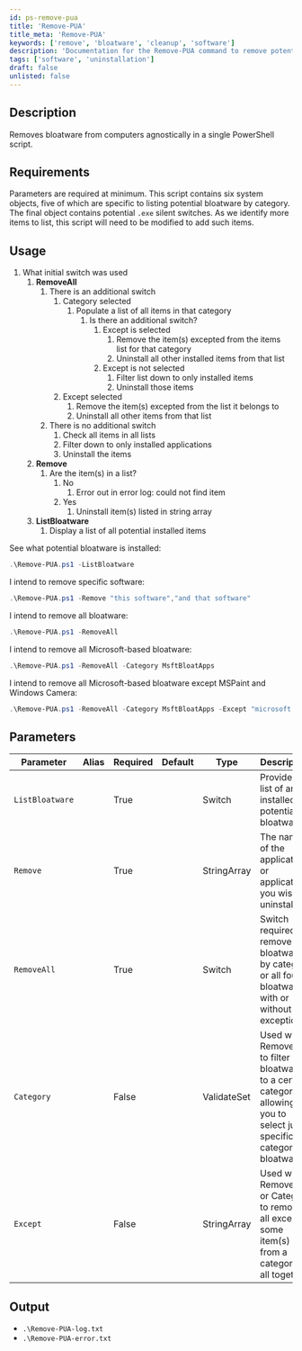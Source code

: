 ```yaml
---
id: ps-remove-pua
title: 'Remove-PUA'
title_meta: 'Remove-PUA'
keywords: ['remove', 'bloatware', 'cleanup', 'software']
description: 'Documentation for the Remove-PUA command to remove potentially unwanted applications (PUA) from computers.'
tags: ['software', 'uninstallation']
draft: false
unlisted: false
---
```


## Description
Removes bloatware from computers agnostically in a single PowerShell script.

## Requirements
Parameters are required at minimum. This script contains six system objects, five of which are specific to listing potential bloatware by category. The final object contains potential `.exe` silent switches. As we identify more items to list, this script will need to be modified to add such items.

## Usage
1. What initial switch was used
    1. **RemoveAll**
        1. There is an additional switch
            1. Category selected
                1. Populate a list of all items in that category
                    1. Is there an additional switch?
                        1. Except is selected
                            1. Remove the item(s) excepted from the items list for that category
                            2. Uninstall all other installed items from that list
                        2. Except is not selected
                            1. Filter list down to only installed items
                            2. Uninstall those items
            2. Except selected
                1. Remove the item(s) excepted from the list it belongs to
                2. Uninstall all other items from that list
        2. There is no additional switch
            1. Check all items in all lists
            2. Filter down to only installed applications
            3. Uninstall the items
    2. **Remove**
        1. Are the item(s) in a list?
            1. No
                1. Error out in error log: could not find item
            2. Yes
                1. Uninstall item(s) listed in string array
    3. **ListBloatware**
        1. Display a list of all potential installed items

See what potential bloatware is installed:
```powershell
.\Remove-PUA.ps1 -ListBloatware 
```
I intend to remove specific software:
```powershell
.\Remove-PUA.ps1 -Remove "this software","and that software" 
```
I intend to remove all bloatware:
```powershell
.\Remove-PUA.ps1 -RemoveAll
```
I intend to remove all Microsoft-based bloatware:
```powershell
.\Remove-PUA.ps1 -RemoveAll -Category MsftBloatApps
```
I intend to remove all Microsoft-based bloatware except MSPaint and Windows Camera:
```powershell
.\Remove-PUA.ps1 -RemoveAll -Category MsftBloatApps -Except "microsoft.mspaint","microsoft.windowscamera"
```

## Parameters
| Parameter         | Alias | Required  | Default   | Type        | Description                               |
| ----------------- | ----- | --------- | --------- | ----------- | ----------------------------------------- |
| `ListBloatware`   |       | True      |           | Switch      | Provides a list of any installed potential bloatware |
| `Remove`          |       | True      |           | StringArray | The name of the application or applications you wish to uninstall |
| `RemoveAll`       |       | True      |           | Switch      | Switch required to remove all bloatware by category or all found bloatware with or without exceptions |
| `Category`        |       | False     |           | ValidateSet | Used with RemoveAll to filter bloatware to a certain category, allowing you to select just a specific category of bloatware |
| `Except`          |       | False     |           | StringArray | Used with RemoveAll or Category to remove all except some item(s) from a category or all together |

## Output
- `.\Remove-PUA-log.txt`
- `.\Remove-PUA-error.txt`



